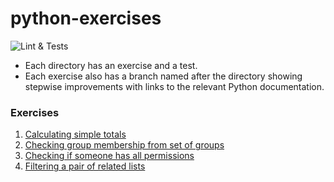 # python-exercises

![Lint & Tests](https://github.com/shangxiao/python-exercises/actions/workflows/test.yml/badge.svg)


- Each directory has an exercise and a test.
- Each exercise also has a branch named after the directory showing stepwise improvements with links to the
  relevant Python documentation.

### Exercises

1. [Calculating simple totals](./totals)
2. [Checking group membership from set of groups](./member_of_group)
3. [Checking if someone has all permissions](./has_permissions)
4. [Filtering a pair of related lists](./filter_related_lists)

